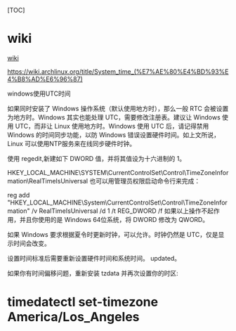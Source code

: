 [TOC]

# wiki
[wiki](https://wiki.archlinux.org/title/System_time_(%E7%AE%80%E4%BD%93%E4%B8%AD%E6%96%87))

https://wiki.archlinux.org/title/System_time_(%E7%AE%80%E4%BD%93%E4%B8%AD%E6%96%87)


windows使用UTC时间

如果同时安装了 Windows 操作系统（默认使用地方时），那么一般 RTC 会被设置为地方时。Windows 其实也能处理 UTC，需要修改注册表。建议让 Windows 使用 UTC，而非让 Linux 使用地方时。Windows 使用 UTC 后，请记得禁用 Windows 的时间同步功能，以防 Windows 错误设置硬件时间。如上文所说，Linux 可以使用NTP服务来在线同步硬件时钟。

使用 regedit,新建如下 DWORD 值，并将其值设为十六进制的 1。

HKEY_LOCAL_MACHINE\SYSTEM\CurrentControlSet\Control\TimeZoneInformation\RealTimeIsUniversal
也可以用管理员权限启动命令行来完成：

reg add "HKEY_LOCAL_MACHINE\System\CurrentControlSet\Control\TimeZoneInformation" /v RealTimeIsUniversal /d 1 /t REG_DWORD /f
如果以上操作不起作用，并且你使用的是 Windows 64位系统，将 DWORD 修改为 QWORD。

如果 Windows 要求根据夏令时更新时钟，可以允许。时钟仍然是 UTC，仅是显示时间会改变。

设置时间标准后需要重新设置硬件时间和系统时间。 updated。

如果你有时间偏移问题，重新安装 tzdata 并再次设置你的时区:

# timedatectl set-timezone America/Los_Angeles
